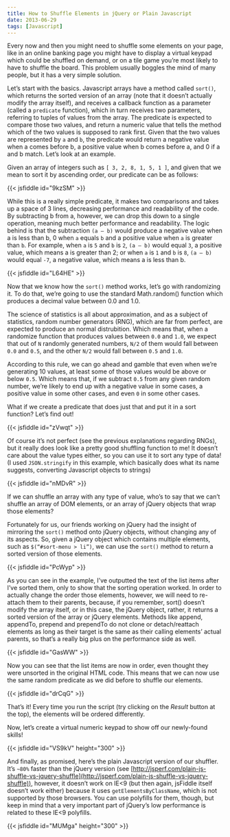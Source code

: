 ```yaml
---
title: How to Shuffle Elements in jQuery or Plain Javascript
date: 2013-06-29
tags: [Javascript]
---
```


Every now and then you might need to shuffle some elements on your page, like in an online banking page you might have to display a virtual keypad which could be shuffled on demand, or on a tile game you’re most likely to have to shuffle the board. This problem usually boggles the mind of many people, but it has a very simple solution.

Let’s start with the basics. Javascript arrays have a method called `sort()`, which returns the sorted version of an array (note that it doesn’t actually modify the array itself), and receives a callback function as a parameter (called a `predicate` function), which in turn receives two parameters, referring to tuples of values from the array. The predicate is expected to compare those two values, and return a numeric value that tells the method which of the two values is supposed to rank first. Given that the two values are represented by `a` and `b`, the predicate would return a negative value when a comes before b, a positive value when b comes before a, and 0 if a and b match. Let’s look at an example.

Given an array of integers such as `[ 3, 2, 8, 1, 5, 1 ]`, and given that we mean to sort it by ascending order, our predicate can be as follows:

<!--more-->

{{< jsfiddle id="9kzSM" >}}

While this is a really simple predicate, it makes two comparisons and takes up a space of 3 lines, decreasing performance and readability of the code. By subtracting b from a, however, we can drop this down to a single operation, meaning much better performance and readability. The logic behind is that the subtraction `(a – b)` would produce a negative value when a is less than b, 0 when `a` equals `b` and a positive value when `a` is greater than `b`. For example, when `a` is `5` and `b` is `2`, `(a – b)` would equal `3`, a positive value, which means a is greater than 2; or when `a` is `1` and `b` is `8`, `(a – b)` would equal `-7`, a negative value, which means a is less than b.

{{< jsfiddle id="L64HE" >}}

Now that we know how the `sort()` method works, let’s go with randomizing it. To do that, we’re going to use the standard Math.random() function which produces a decimal value between 0.0 and 1.0.

The science of statistics is all about approximation, and as a subject of statistics, random number generators (RNG), which are far from perfect, are expected to produce an normal distrubition. Which means that, when a randomize function that produces values between `0.0` and `1.0`, we expect that out of `N` randomly generated numbers, `N/2` of them would fall between `0.0` and `0.5`, and the other `N/2` would fall between `0.5` and `1.0`.

According to this rule, we can go ahead and gamble that even when we’re generating 10 values, at least some of those values would be above or below `0.5`. Which means that, if we subtract `0.5` from any given random number, we’re likely to end up with a negative value in some cases, a positive value in some other cases, and even `0` in some other cases.

What if we create a predicate that does just that and put it in a sort function? Let’s find out!

{{< jsfiddle id="zVwqt" >}}

Of course it’s not perfect (see the previous explanations regarding RNGs), but it really does look like a pretty good shuffling function to me! It doesn’t care about the value types either, so you can use it to sort any type of data! (I used `JSON.stringify` in this example, which basically does what its name suggests, converting Javascript objects to strings)

{{< jsfiddle id="nMDvR" >}}

If we can shuffle an array with any type of value, who’s to say that we can’t shuffle an array of DOM elements, or an array of jQuery objects that wrap those elements?

Fortunately for us, our friends working on jQuery had the insight of mirroring the `sort()` method onto jQuery objects, without changing any of its aspects. So, given a jQuery object which contains multiple elements, such as `$(“#sort-menu > li”)`, we can use the `sort()` method to return a sorted version of those elements.

{{< jsfiddle id="PcWyp" >}}

As you can see in the example, I’ve outputted the text of the list items after I’ve sorted them, only to show that the sorting operation worked. In order to actually change the order those elements, however, we will need to re-attach them to their parents, because, if you remember, sort() doesn’t modify the array itself, or in this case, the jQuery object, rather, it returns a sorted version of the array or jQuery elements. Methods like append, appendTo, prepend and prependTo do not clone or detach/reattach elements as long as their target is the same as their calling elements’ actual parents, so that’s a really big plus on the performance side as well.

{{< jsfiddle id="GasWW" >}}

Now you can see that the list items are now in order, even thought they were unsorted in the original HTML code. This means that we can now use the same random predicate as we did before to shuffle our elements.

{{< jsfiddle id="drCqG" >}}

That’s it! Every time you run the script (try clicking on the *Result* button at the top), the elements will be ordered differently.

Now, let’s create a virtual numeric keypad to show off our newly-found skills!

{{< jsfiddle id="VS9kV" height="300" >}}

And finally, as promised, here’s the plain Javascript version of our shuffler. It’s `~80%` faster than the jQuery version (see [http://jsperf.com/plain-js-shuffle-vs-jquery-shuffle](http://jsperf.com/plain-js-shuffle-vs-jquery-shuffle)), however, it doesn’t work on IE<9 (but then again, jsFiddle itself doesn’t work either) because it uses `getElementsByClassName`, which is not supported by those browsers. You can use polyfills for them, though, but keep in mind that a very important part of jQuery’s low performance is related to these IE<9 polyfills.

{{< jsfiddle id="MUMga" height="300" >}}
